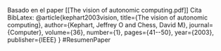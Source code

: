 Basado en el paper [[The vision of autonomic computing.pdf]]
Cita BibLatex:
@article{kephart2003vision,
  title={The vision of autonomic computing},
  author={Kephart, Jeffrey O and Chess, David M},
  journal={Computer},
  volume={36},
  number={1},
  pages={41--50},
  year={2003},
  publisher={IEEE}
}
#ResumenPaper
